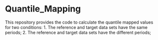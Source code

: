 # Quantile_Mapping
This repository provides the code to calculate the quantile mapped values for two conditions: 1. The reference and target data sets have the same periods; 2. The reference and target data sets have the different periods;
